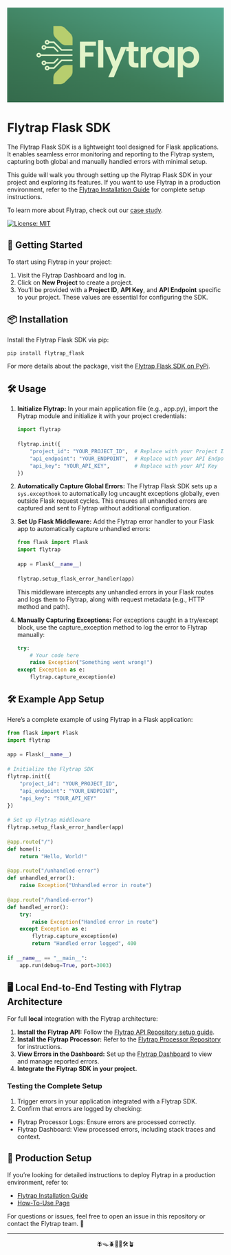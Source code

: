 ![Organization Logo](https://raw.githubusercontent.com/getflytrap/.github/main/profile/flytrap_logo.png)

# Flytrap Flask SDK

The Flytrap Flask SDK is a lightweight tool designed for Flask applications. It enables seamless error monitoring and reporting to the Flytrap system, capturing both global and manually handled errors with minimal setup.

This guide will walk you through setting up the Flytrap Flask SDK in your project and exploring its features. If you want to use Flytrap in a production environment, refer to the [Flytrap Installation Guide](https://github.com/getflytrap/flytrap_terraform) for complete setup instructions.

To learn more about Flytrap, check out our [case study](https://getflytrap.github.io/).

[![License: MIT](https://img.shields.io/badge/License-MIT-yellow.svg)](https://opensource.org/licenses/MIT)

## 🚀 Getting Started

To start using Flytrap in your project:

1. Visit the Flytrap Dashboard and log in.
2. Click on **New Project** to create a project.
3. You’ll be provided with a **Project ID**, **API Key**, and **API Endpoint** specific to your project. These values are essential for configuring the SDK.

## 📦 Installation

Install the Flytrap Flask SDK via pip:

```bash
pip install flytrap_flask
```

For more details about the package, visit the [Flytrap Flask SDK on PyPi](https://pypi.org/project/flytrap-flask/).

## 🛠️ Usage
1. **Initialize Flytrap:** In your main application file (e.g., app.py), import the Flytrap module and initialize it with your project credentials:

    ```python
    import flytrap

    flytrap.init({
        "project_id": "YOUR_PROJECT_ID",  # Replace with your Project ID
        "api_endpoint": "YOUR_ENDPOINT",  # Replace with your API Endpoint
        "api_key": "YOUR_API_KEY",        # Replace with your API Key
    })
    ```

2. **Automatically Capture Global Errors:** The Flytrap Flask SDK sets up a `sys.excepthook` to automatically log uncaught exceptions globally, even outside Flask request cycles. This ensures all unhandled errors are captured and sent to Flytrap without additional configuration.

3. **Set Up Flask Middleware:** Add the Flytrap error handler to your Flask app to automatically capture unhandled errors:

    ```python
    from flask import Flask
    import flytrap

    app = Flask(__name__)

    flytrap.setup_flask_error_handler(app)
    ```

    This middleware intercepts any unhandled errors in your Flask routes and logs them to Flytrap, along with request metadata (e.g., HTTP method and path).

4. **Manually Capturing Exceptions:** For exceptions caught in a try/except block, use the capture_exception method to log the error to Flytrap manually:

    ```python
    try:
        # Your code here
        raise Exception("Something went wrong!")
    except Exception as e:
        flytrap.capture_exception(e)
    ```

## 🛠️ Example App Setup

Here’s a complete example of using Flytrap in a Flask application:

```python
from flask import Flask
import flytrap

app = Flask(__name__)

# Initialize the Flytrap SDK
flytrap.init({
    "project_id": "YOUR_PROJECT_ID",  
    "api_endpoint": "YOUR_ENDPOINT",  
    "api_key": "YOUR_API_KEY"        
})

# Set up Flytrap middleware
flytrap.setup_flask_error_handler(app)

@app.route("/")
def home():
    return "Hello, World!"

@app.route("/unhandled-error")
def unhandled_error():
    raise Exception("Unhandled error in route")

@app.route("/handled-error")
def handled_error():
    try:
        raise Exception("Handled error in route")
    except Exception as e:
        flytrap.capture_exception(e)
        return "Handled error logged", 400

if __name__ == "__main__":
    app.run(debug=True, port=3003)
```

## 🖥️ Local End-to-End Testing with Flytrap Architecture

For full **local** integration with the Flytrap architecture:

1. **Install the Flytrap API:** Follow the [Flytrap API Repository setup guide](https://github.com/getflytrap/flytrap_api).
2. **Install the Flytrap Processor:** Refer to the [Flytrap Processor Repository](https://github.com/getflytrap/flytrap_processor) for instructions.
3. **View Errors in the Dashboard:** Set up the [Flytrap Dashboard](https://github.com/getflytrap/flytrap_ui) to view and manage reported errors.
4. **Integrate the Flytrap SDK in your project.**

### Testing the Complete Setup
1. Trigger errors in your application integrated with a Flytrap SDK.
2. Confirm that errors are logged by checking:
  - Flytrap Processor Logs: Ensure errors are processed correctly.
  - Flytrap Dashboard: View processed errors, including stack traces and context.

## 🚀 Production Setup
If you’re looking for detailed instructions to deploy Flytrap in a production environment, refer to:

- [Flytrap Installation Guide](https://github.com/getflytrap/flytrap_terraform)
- [How-To-Use Page](https://getflytrap.github.io/)

For questions or issues, feel free to open an issue in this repository or contact the Flytrap team. 🚀

---

<div align="center">
  🪰🪤🪲🌱🚦🛠️🪴
</div>
